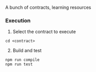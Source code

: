 A bunch of contracts, learning resources

### Execution
1. Select the contract to execute
```
cd <contract>
```

2. Build and test
```
npm run compile
npm run test
```

